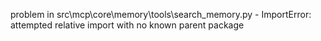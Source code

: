 problem in src\mcp\core\memory\tools\search_memory.py - ImportError: attempted relative import with no known parent package
